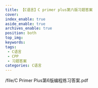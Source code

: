 ```yaml
---
title: 【C语言】C primer plus第六版习题答案
cover: 
index_enable: true
aside_enable: true
archives_enable: true
position: both
top_img: 
keywords: 
tags:
 - C语言
 - CPP
 - 习题答案
categories: C语言
---
```

/file/C Primer Plus第6版编程练习答案.pdf